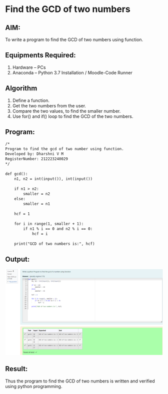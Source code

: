 # Find the GCD of two numbers

## AIM:
To write a program to find the GCD of two numbers using function.

## Equipments Required:
1. Hardware – PCs
2. Anaconda – Python 3.7 Installation / Moodle-Code Runner

## Algorithm
1. Define a function.
2. Get the two numbers from the user.
3. Compare the two values, to find the smaller number.
4. Use for() and if() loop to find the GCD of the two numbers.

## Program:
```
/*
Program to find the gcd of two number using function.
Developed by: Dharshni V M 
RegisterNumber: 212223240029
*/

def gcd():
    n1, n2 = int(input()), int(input())

    if n1 > n2:
        smaller = n2
    else:
        smaller = n1

    hcf = 1

    for i in range(1, smaller + 1):
        if n1 % i == 0 and n2 % i == 0:
            hcf = i

    print("GCD of two numbers is:", hcf)

```

## Output:

![Output](Output.png)

## Result:
Thus the program to find the GCD of two numbers is written and verified using python programming.
